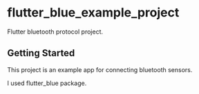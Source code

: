 # flutter_blue_example_project

Flutter bluetooth protocol project.

## Getting Started

This project is an example app for connecting bluetooth sensors.

I used flutter_blue package.
